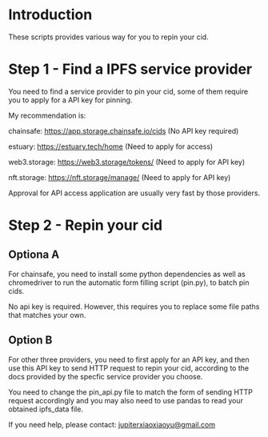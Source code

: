 # Introduction
These scripts provides various way for you to repin your cid.

# Step 1 - Find a IPFS service provider
You need to find a service provider to pin your cid, some of them require you to apply for a API key for pinning.

My recommendation is:

chainsafe: https://app.storage.chainsafe.io/cids (No API key required)

estuary: https://estuary.tech/home (Need to apply for access)

web3.storage: https://web3.storage/tokens/ (Need to apply for API key)

nft.storage: https://nft.storage/manage/ (Need to apply for API key)

Approval for API access application are usually very fast by those providers.

# Step 2 - Repin your cid
## Optiona A
For chainsafe, you need to install some python dependencies as well as chromedriver to run the automatic form filling script (pin.py), to batch pin cids.

No api key is required. However, this requires you to replace some file paths that matches your own.

## Option B
For other three providers, you need to first apply for an API key, and then use this API key to send HTTP request to repin your cid, according to the docs provided by the specfic service provider you choose.

You need to change the pin_api.py file to match the form of sending HTTP request accordingly and you may also need to use pandas to read your obtained ipfs_data file.

If you need help, please contact: jupiterxiaoxiaoyu@gmail.com
